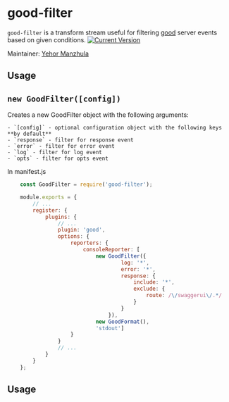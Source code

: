 # good-filter

`good-filter` is a transform stream useful for filtering [good](https://github.com/hapijs/good) server events based on given conditions.
[![Current Version](https://img.shields.io/npm/v/good-filter.svg)](https://www.npmjs.com/package/good-filter)

Maintainer: [Yehor Manzhula][author-github]

## Usage

## `new GoodFilter([config])`
Creates a new GoodFilter object with the following arguments:

    - `[config]` - optional configuration object with the following keys **by default**
    - `response` - filter for response event 
    - `error` - filter for error event
    - `log` - filter for log event
    - `opts` - filter for opts event

In manifest.js

```javascript
    const GoodFilter = require('good-filter');

    module.exports = {
        // ...
        register: {
            plugins: {
                // ...
                plugin: 'good',
                options: {
                    reporters: {
                        consoleReporter: [
                            new GoodFilter({
                                    log: '*',
                                    error: '*',
                                    response: {
                                        include: '*',
                                        exclude: {
                                            route: /\/swaggerui\/.*/
                                        }
                                    }
                                }), 
                            new GoodFormat(),
                            'stdout']
                    } 
                }
                // ...
            }
        }
    };
```
## Usage

[author-github]: <https://github.com/yehor-manzhula>